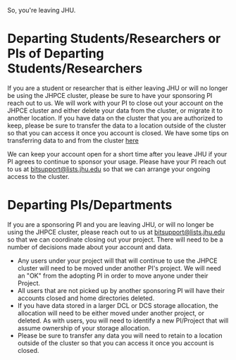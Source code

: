 So, you're leaving JHU.

# Departing Students/Researchers or PIs of Departing Students/Researchers
If you are a student or researcher that is either leaving JHU or will no
longer be using the JHPCE cluster, please be sure to have your sponsoring PI
reach out to us. We will work with your PI to close out your account on the
JHPCE cluster and either delete your data from the cluster, or migrate it to
another location. If you have data on the cluster that you are authorized to
keep, please be sure to transfer the data to a location outside of the cluster
so that you can access it once you account is closed. We have some tips on
transferring data to and from the cluster [here](../access/file-transfer/)

We can keep your account open for a short time after you leave JHU if your PI
agrees to continue to sponsor your usage. Please have your PI reach out to us
at [bitsupport@lists.jhu.edu](mailto:bitsupport@lists.jhu.edu) so that we
can arrange your ongoing access to the cluster.

# Departing PIs/Departments
If you are a sponsoring PI and you are leaving JHU, or will no longer be using
the JHPCE cluster, please reach out to us at [bitsupport@lists.jhu.edu](mailto:bitsupport@lists.jhu.edu)
so that we can coordinate closing out your project. There will need to be a
number of decisions made about your account and data.

* Any users under your project will that will continue to use the JHPCE cluster
will need to be moved under another PI's project. We will need an "OK" from
the adopting PI in order to move anyone under their Project.
* All users that are not picked up by another sponsoring PI will have their
accounts closed and home directories deleted.
* If you have data stored in a larger DCL or DCS storage allocation, the
allocation will need to be either moved under another project, or deleted. As
with users, you will need to identify a new PI/Project that will assume
ownership of your storage allocation.
* Please be sure to transfer any data you will need to retain to a location
outside of the cluster so that you can access it once you account is closed. 
